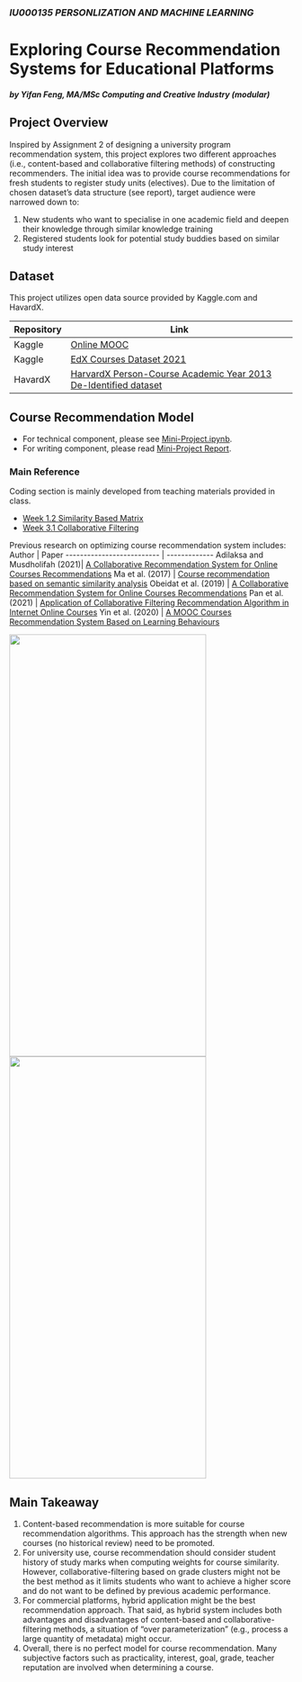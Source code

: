 ### <em>IU000135 PERSONLIZATION AND MACHINE LEARNING</em>
# Exploring Course Recommendation Systems for Educational Platforms
##### by Yifan Feng, MA/MSc Computing and Creative Industry (modular)

## Project Overview
Inspired by Assignment 2 of designing a university program recommendation system, this project explores two different approaches (i.e., content-based and collaborative filtering methods) of constructing recommenders. The initial idea was to provide course recommendations for fresh students to register study units (electives). Due to the limitation of chosen dataset’s data structure (see report), target audience were narrowed down to: 
1. New students who want to specialise in one academic field and deepen their knowledge through similar knowledge training 
2. Registered students look for potential study buddies based on similar study interest 
 
## Dataset
This project utilizes open data source provided by Kaggle.com and HavardX. 

Repository  | Link 
------------| -------------
Kaggle      | [Online MOOC](https://www.kaggle.com/datasets/ayushbatra/online-mooc)
Kaggle      | [EdX Courses Dataset 2021](https://www.kaggle.com/datasets/khusheekapoor/edx-courses-dataset-2021)
HavardX     | [HarvardX Person-Course Academic Year 2013 De-Identified dataset](https://dataverse.harvard.edu/dataset.xhtml?persistentId=doi:10.7910/DVN/26147)

## Course Recommendation Model
* For technical component, please see [Mini-Project.ipynb](https://git.arts.ac.uk/21036265/Personalization_miniproject/blob/main/project_YifanFENG.ipynb).
* For writing component, please read [Mini-Project Report](https://git.arts.ac.uk/21036265/Personalization_miniproject/blob/main/mini_project/miniproject_report.pdf). 

### Main Reference
Coding section is mainly developed from teaching materials provided in class. 
* [Week 1.2 Similarity Based Matrix](https://git.arts.ac.uk/lmccallum/personalisation-21-22/blob/master/Week%201.2%20-%20Similarity%20Based%20Filtering%20.ipynb)
* [Week 3.1 Collaborative Filtering](https://git.arts.ac.uk/lmccallum/personalisation-21-22/blob/master/Week%203.1%20Collaborative%20Filtering.ipynb)

Previous research on optimizing course recommendation system includes: 
Author                      | Paper 
--------------------------  | -------------
Adilaksa and Musdholifah (2021)| [A Collaborative Recommendation System for Online Courses Recommendations](https://ieeexplore.ieee.org/abstract/document/8876926)
Ma et al. (2017)             | [Course recommendation based on semantic similarity analysis](https://ieeexplore.ieee.org/document/8088011)
Obeidat et al. (2019)       | [A Collaborative Recommendation System for Online Courses Recommendations](https://ieeexplore.ieee.org/abstract/document/8876926)
Pan et al. (2021)           | [Application of Collaborative Filtering Recommendation Algorithm in Internet Online Courses](https://dl.acm.org/doi/10.1145/3469968.3469992)
Yin et al. (2020)           | [A MOOC Courses Recommendation System Based on Learning Behaviours](https://dl.acm.org/doi/10.1145/3393527.3393550)

<img src="https://git.arts.ac.uk/21036265/Personalization_miniproject/blob/main/mini_project/model/model1.jpg" height="750" width="350"> <img src="https://git.arts.ac.uk/21036265/Personalization_miniproject/blob/main/mini_project/model/model2.jpg" height="750" width="350">


## Main Takeaway
1. Content-based recommendation is more suitable for course recommendation algorithms. This approach has the strength when new courses (no historical review) need to be promoted. 
2. For university use, course recommendation should consider student history of study marks when computing weights for course similarity. However, collaborative-filtering based on grade clusters might not be the best method as it limits students who want to achieve a higher score and do not want to be defined by previous academic performance. 
3. For commercial platforms, hybrid application might be the best recommendation approach. That said, as hybrid system includes both advantages and disadvantages of content-based and collaborative-filtering methods, a situation of “over parameterization” (e.g., process a large quantity of metadata) might occur.  
4. Overall, there is no perfect model for course recommendation. Many subjective factors such as practicality, interest, goal, grade, teacher reputation are involved when determining a course. 
